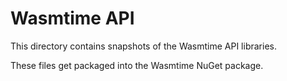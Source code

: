 # Wasmtime API

This directory contains snapshots of the Wasmtime API libraries.

These files get packaged into the Wasmtime NuGet package.